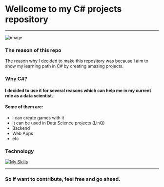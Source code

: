 # Wellcome to my C# projects repository
---

![image](https://user-images.githubusercontent.com/74038190/212748830-4c709398-a386-4761-84d7-9e10b98fbe6e.gif)

### The reason of this repo
The reason why I decided to make this repository was because I aim to show my learning path in C# by creating amazing projects.
### Why C#?
#### I decided to use it for several reasons which can help me in my current role as a data scientist. 
#### Some of them are:
- I can create games with it
- It can be used in Data Science projects (LinQ)
- Backend
- Web Apps
- etc

### Technology 
[![My Skills](https://skillicons.dev/icons?i=cs,dotnet)](https://skillicons.dev)

---
### So if want to contribute, feel free and go ahead.
